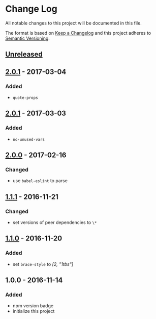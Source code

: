 # Change Log
All notable changes to this project will be documented in this file.

The format is based on [Keep a Changelog](http://keepachangelog.com/) 
and this project adheres to [Semantic Versioning](http://semver.org/).

## [Unreleased]

## [2.0.1] - 2017-03-04
### Added
- `quote-props`

## [2.0.1] - 2017-03-03
### Added
- `no-unused-vars`

## [2.0.0] - 2017-02-16
### Changed
- use `babel-eslint` to parse

## [1.1.1] - 2016-11-21
### Changed
- set versions of peer dependencies to `\*`

## [1.1.0] - 2016-11-20
### Added
- set `brace-style` to *[2, "1tbs"]*

## 1.0.0 - 2016-11-14
### Added
- npm version badge
- initialize this project


[2.0.2]: https://github.com/super-fe/eslint-config-superfe-rn/compare/1.1.1...2.0.2
[2.0.1]: https://github.com/super-fe/eslint-config-superfe-rn/compare/1.1.1...2.0.1
[2.0.0]: https://github.com/super-fe/eslint-config-superfe-rn/compare/1.1.1...2.0.0
[1.1.1]: https://github.com/super-fe/eslint-config-superfe-rn/compare/1.1.0...1.1.1
[1.1.0]: https://github.com/super-fe/eslint-config-superfe-rn/compare/1.0.0...1.1.0
[Unreleased]: https://github.com/super-fe/eslint-config-superfe-rn/compare/2.0.2...HEAD
